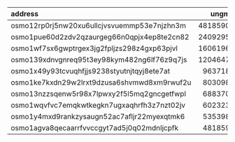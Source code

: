 | address                                     |    ungm |   ujuno |   utick |    ustars |   ugraviton |      boot |   uosmo |
|:--------------------------------------------|--------:|--------:|--------:|----------:|------------:|----------:|--------:|
| osmo12rp0rj5nw20xu6ullcjvsvuemmp53e7njzhn3m | 4818590 | 3672112 |   51212 | 158999845 |    14785069 | 132274793 | 3725373 |
| osmo1pue60d2zdv2qzaurgeg66n0qpjx4ep8te2cn82 | 2409295 | 1836056 |   25606 |  79499922 |     7392534 |  66137397 | 1862686 |
| osmo1wf7sx6gwptrgex3jg2fpljzs298z4gxp63pjvl | 1606196 | 1224037 |   17070 |  52999948 |     4928356 |  44091598 | 1241791 |
| osmo139xdnvgnreq95t3ey98kym482ng6lf76z9q7js | 1204647 |  918028 |   12803 |  39749961 |     3696267 |  33068698 |  931343 |
| osmo1x49y93tcvuqhfjjs9238styutnjtqyj8ete7at |  963718 |  734422 |   10242 |  31799969 |     2957013 |  26454958 |  745074 |
| osmo1ke7kxdn29w2lrxt9dzusa6shvmwd8xm9rwuf2u |  803098 |  612018 |    8535 |  26499974 |     2464178 |  22045799 |  620895 |
| osmo13nzzsqenw5r98x7lpwxy2f5l5mq2gncgetfwpl |  688370 |  524587 |    7316 |  22714263 |     2112152 |  18896399 |  532196 |
| osmo1wqvfvc7emqkwtkegkn7ugxaqhrfh3z7nzt02jv |  602323 |  459014 |    6401 |  19874980 |     1848133 |  16534349 |  465671 |
| osmo1y4mxd9rankzysaugn52ac7afljr22myexqtmk6 |  535398 |  408012 |    5690 |  17666649 |     1642785 |  14697199 |  413930 |
| osmo1agva8qecaarrfvvccgyt7ad5j0q02mdnljcpfk |  481859 |  367211 |    5121 |  15899984 |     1478506 |  13227479 |  372537 |